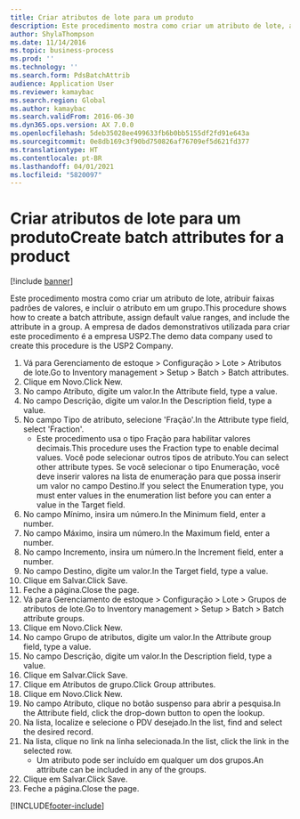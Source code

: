 ```yaml
---
title: Criar atributos de lote para um produto
description: Este procedimento mostra como criar um atributo de lote, atribuir faixas padrões de valores, e incluir o atributo em um grupo.
author: ShylaThompson
ms.date: 11/14/2016
ms.topic: business-process
ms.prod: ''
ms.technology: ''
ms.search.form: PdsBatchAttrib
audience: Application User
ms.reviewer: kamaybac
ms.search.region: Global
ms.author: kamaybac
ms.search.validFrom: 2016-06-30
ms.dyn365.ops.version: AX 7.0.0
ms.openlocfilehash: 5deb35028ee499633fb6b0bb5155df2fd91e643a
ms.sourcegitcommit: 0e8db169c3f90bd750826af76709ef5d621fd377
ms.translationtype: HT
ms.contentlocale: pt-BR
ms.lasthandoff: 04/01/2021
ms.locfileid: "5820097"
---
```

# <a name="create-batch-attributes-for-a-product"></a><span data-ttu-id="dacdd-103">Criar atributos de lote para um produto</span><span class="sxs-lookup"><span data-stu-id="dacdd-103">Create batch attributes for a product</span></span>

[!include [banner](../../includes/banner.md)]

<span data-ttu-id="dacdd-104">Este procedimento mostra como criar um atributo de lote, atribuir faixas padrões de valores, e incluir o atributo em um grupo.</span><span class="sxs-lookup"><span data-stu-id="dacdd-104">This procedure shows how to create a batch attribute, assign default value ranges, and include the attribute in a group.</span></span> <span data-ttu-id="dacdd-105">A empresa de dados demonstrativos utilizada para criar este procedimento é a empresa USP2.</span><span class="sxs-lookup"><span data-stu-id="dacdd-105">The demo data company used to create this procedure is the USP2 Company.</span></span>

1. <span data-ttu-id="dacdd-106">Vá para Gerenciamento de estoque > Configuração > Lote > Atributos de lote.</span><span class="sxs-lookup"><span data-stu-id="dacdd-106">Go to Inventory management > Setup > Batch > Batch attributes.</span></span>
2. <span data-ttu-id="dacdd-107">Clique em Novo.</span><span class="sxs-lookup"><span data-stu-id="dacdd-107">Click New.</span></span>
3. <span data-ttu-id="dacdd-108">No campo Atributo, digite um valor.</span><span class="sxs-lookup"><span data-stu-id="dacdd-108">In the Attribute field, type a value.</span></span>
4. <span data-ttu-id="dacdd-109">No campo Descrição, digite um valor.</span><span class="sxs-lookup"><span data-stu-id="dacdd-109">In the Description field, type a value.</span></span>
5. <span data-ttu-id="dacdd-110">No campo Tipo de atributo, selecione 'Fração'.</span><span class="sxs-lookup"><span data-stu-id="dacdd-110">In the Attribute type field, select 'Fraction'.</span></span>
    * <span data-ttu-id="dacdd-111">Este procedimento usa o tipo Fração para habilitar valores decimais.</span><span class="sxs-lookup"><span data-stu-id="dacdd-111">This procedure uses the Fraction type to enable decimal values.</span></span> <span data-ttu-id="dacdd-112">Você pode selecionar outros tipos de atributo.</span><span class="sxs-lookup"><span data-stu-id="dacdd-112">You can select other attribute types.</span></span> <span data-ttu-id="dacdd-113">Se você selecionar o tipo Enumeração, você deve inserir valores na lista de enumeração para que possa inserir um valor no campo Destino.</span><span class="sxs-lookup"><span data-stu-id="dacdd-113">If you select the Enumeration type, you must enter values in the enumeration list before you can enter a value in the Target field.</span></span>  
6. <span data-ttu-id="dacdd-114">No campo Mínimo, insira um número.</span><span class="sxs-lookup"><span data-stu-id="dacdd-114">In the Minimum field, enter a number.</span></span>
7. <span data-ttu-id="dacdd-115">No campo Máximo, insira um número.</span><span class="sxs-lookup"><span data-stu-id="dacdd-115">In the Maximum field, enter a number.</span></span>
8. <span data-ttu-id="dacdd-116">No campo Incremento, insira um número.</span><span class="sxs-lookup"><span data-stu-id="dacdd-116">In the Increment field, enter a number.</span></span>
9. <span data-ttu-id="dacdd-117">No campo Destino, digite um valor.</span><span class="sxs-lookup"><span data-stu-id="dacdd-117">In the Target field, type a value.</span></span>
10. <span data-ttu-id="dacdd-118">Clique em Salvar.</span><span class="sxs-lookup"><span data-stu-id="dacdd-118">Click Save.</span></span>
11. <span data-ttu-id="dacdd-119">Feche a página.</span><span class="sxs-lookup"><span data-stu-id="dacdd-119">Close the page.</span></span>
12. <span data-ttu-id="dacdd-120">Vá para Gerenciamento de estoque > Configuração > Lote > Grupos de atributos de lote.</span><span class="sxs-lookup"><span data-stu-id="dacdd-120">Go to Inventory management > Setup > Batch > Batch attribute groups.</span></span>
13. <span data-ttu-id="dacdd-121">Clique em Novo.</span><span class="sxs-lookup"><span data-stu-id="dacdd-121">Click New.</span></span>
14. <span data-ttu-id="dacdd-122">No campo Grupo de atributos, digite um valor.</span><span class="sxs-lookup"><span data-stu-id="dacdd-122">In the Attribute group field, type a value.</span></span>
15. <span data-ttu-id="dacdd-123">No campo Descrição, digite um valor.</span><span class="sxs-lookup"><span data-stu-id="dacdd-123">In the Description field, type a value.</span></span>
16. <span data-ttu-id="dacdd-124">Clique em Salvar.</span><span class="sxs-lookup"><span data-stu-id="dacdd-124">Click Save.</span></span>
17. <span data-ttu-id="dacdd-125">Clique em Atributos de grupo.</span><span class="sxs-lookup"><span data-stu-id="dacdd-125">Click Group attributes.</span></span>
18. <span data-ttu-id="dacdd-126">Clique em Novo.</span><span class="sxs-lookup"><span data-stu-id="dacdd-126">Click New.</span></span>
19. <span data-ttu-id="dacdd-127">No campo Atributo, clique no botão suspenso para abrir a pesquisa.</span><span class="sxs-lookup"><span data-stu-id="dacdd-127">In the Attribute field, click the drop-down button to open the lookup.</span></span>
20. <span data-ttu-id="dacdd-128">Na lista, localize e selecione o PDV desejado.</span><span class="sxs-lookup"><span data-stu-id="dacdd-128">In the list, find and select the desired record.</span></span>
21. <span data-ttu-id="dacdd-129">Na lista, clique no link na linha selecionada.</span><span class="sxs-lookup"><span data-stu-id="dacdd-129">In the list, click the link in the selected row.</span></span>
    * <span data-ttu-id="dacdd-130">Um atributo pode ser incluído em qualquer um dos grupos.</span><span class="sxs-lookup"><span data-stu-id="dacdd-130">An attribute can be included in any of the groups.</span></span>  
22. <span data-ttu-id="dacdd-131">Clique em Salvar.</span><span class="sxs-lookup"><span data-stu-id="dacdd-131">Click Save.</span></span>
23. <span data-ttu-id="dacdd-132">Feche a página.</span><span class="sxs-lookup"><span data-stu-id="dacdd-132">Close the page.</span></span>



[!INCLUDE[footer-include](../../../includes/footer-banner.md)]